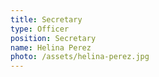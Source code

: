 ```yaml
---
title: Secretary
type: Officer
position: Secretary
name: Helina Perez
photo: /assets/helina-perez.jpg
---
```


